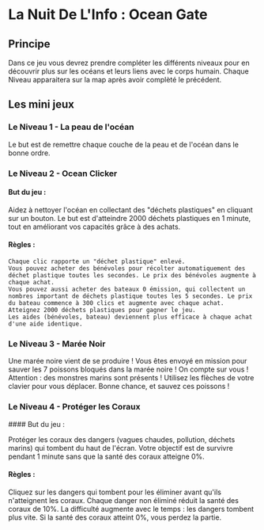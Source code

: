 # La Nuit De L'Info : Ocean Gate

## Principe

Dans ce jeu vous devrez prendre compléter les différents niveaux pour en découvrir plus sur les océans et leurs liens avec le corps humain. Chaque Niveau apparaitera sur la map après avoir complèté le précédent.

## Les mini jeux

### Le Niveau 1 - La peau de l'océan

Le but est de remettre chaque couche de la peau et de l'océan dans le bonne ordre.

### Le Niveau 2 - Ocean Clicker

#### But du jeu :
Aidez à nettoyer l'océan en collectant des "déchets plastiques" en cliquant sur un bouton. Le but est d'atteindre 2000 déchets plastiques en 1 minute, tout en améliorant vos capacités grâce à des achats.

#### Règles :

    Chaque clic rapporte un "déchet plastique" enlevé.
    Vous pouvez acheter des bénévoles pour récolter automatiquement des déchet plastique toutes les secondes. Le prix des bénévoles augmente à chaque achat.
    Vous pouvez aussi acheter des bateaux 0 émission, qui collectent un nombres important de déchets plastique toutes les 5 secondes. Le prix du bateau commence à 300 clics et augmente avec chaque achat.
    Atteignez 2000 déchets plastiques pour gagner le jeu.
    Les aides (bénévoles, bateau) deviennent plus efficace à chaque achat d'une aide identique.

### Le Niveau 3 - Marée Noir

Une marée noire vient de se produire !
Vous êtes envoyé en mission pour sauver les 7 poissons bloqués dans la marée noire !
On compte sur vous !
Attention : des monstres marins sont présents !
Utilisez les flèches de votre clavier pour vous déplacer.
Bonne chance, et sauvez ces poissons !

### Le Niveau 4 - Protéger les Coraux

#### But du jeu :

Protéger les coraux des dangers (vagues chaudes, pollution, déchets marins) qui tombent du haut de l'écran. Votre objectif est de survivre pendant 1 minute sans que la santé des coraux atteigne 0%.

#### Règles :

Cliquez sur les dangers qui tombent pour les éliminer avant qu'ils n'atteignent les coraux.
Chaque danger non éliminé réduit la santé des coraux de 10%.
La difficulté augmente avec le temps : les dangers tombent plus vite.
Si la santé des coraux atteint 0%, vous perdez la partie.
